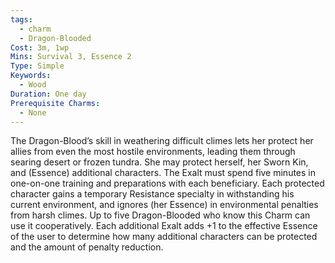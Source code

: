 ```yaml
---
tags:
  - charm
  - Dragon-Blooded
Cost: 3m, 1wp
Mins: Survival 3, Essence 2
Type: Simple
Keywords:
  - Wood
Duration: One day
Prerequisite Charms:
  - None
---
```

The Dragon-Blood’s skill in weathering difficult climes lets her protect her allies from even the most hostile environments, leading them through searing desert or frozen tundra. She may protect herself, her Sworn Kin, and (Essence) additional characters. The Exalt must spend five minutes in one-on-one training and preparations with each beneficiary. Each protected character gains a temporary Resistance specialty in withstanding his current environment, and ignores (her Essence) in environmental penalties from harsh climes. Up to five Dragon-Blooded who know this Charm can use it cooperatively. Each additional Exalt adds +1 to the effective Essence of the user to determine how many additional characters can be protected and the amount of penalty reduction.